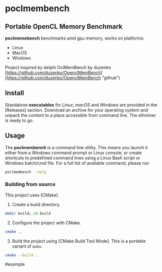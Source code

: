 
# poclmembench
## Portable OpenCL Memory Benchmark 

**poclmemebench** benchmarks amd gpu memory, works on platforms:

*   Linux
*   MacOS
*	Windows

Project inspired by delphi OclMemBench by duzenko [https://github.com/duzenko/OpenclMemBench](https://github.com/duzenko/OpenclMemBench "github")  


## Install

Standalone **executables** for _Linux_, _macOS_ and _Windows_ are provided in
the [Releases] section.
Download an archive for your operating system and unpack the content to a place
accessible from command line. The ethminer is ready to go.

## Usage

The **poclmembench** is a command line utility. This means you launch it either
from a Windows command prompt or Linux console, or create shortcuts to
predefined command lines using a Linux Bash script or Windows batch/cmd file.
For a full list of available command, please run

```sh
poclmembench --help
```

### Building from source

This project uses [CMake].

1. Create a build directory.

```sh
mkdir build; cd build
```

2. Configure the project with CMake.

```sh
cmake ..
```

3. Build the project using [CMake Build Tool Mode]. This is a portable variant
   of `make`.

```sh
cmake --build .
```
   

#example
[](url "title") 